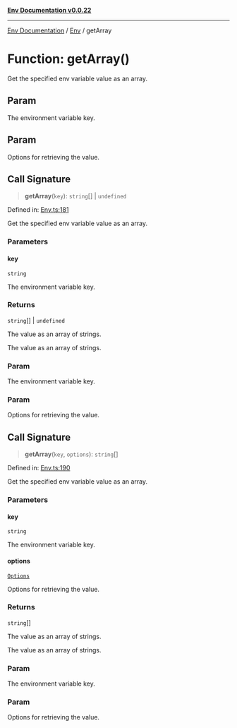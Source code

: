 [**Env Documentation v0.0.22**](../../README.md)

***

[Env Documentation](../../modules.md) / [Env](../README.md) / getArray

# Function: getArray()

Get the specified env variable value as an array.

## Param

The environment variable key.

## Param

Options for retrieving the value.

## Call Signature

> **getArray**(`key`): `string`[] \| `undefined`

Defined in: [Env.ts:181](https://github.com/stonemjs/env/blob/320b081e7574fcb1610bef7c2b4d7c8fcf9f9dd5/src/Env.ts#L181)

Get the specified env variable value as an array.

### Parameters

#### key

`string`

The environment variable key.

### Returns

`string`[] \| `undefined`

The value as an array of strings.

The value as an array of strings.

### Param

The environment variable key.

### Param

Options for retrieving the value.

## Call Signature

> **getArray**(`key`, `options`): `string`[]

Defined in: [Env.ts:190](https://github.com/stonemjs/env/blob/320b081e7574fcb1610bef7c2b4d7c8fcf9f9dd5/src/Env.ts#L190)

Get the specified env variable value as an array.

### Parameters

#### key

`string`

The environment variable key.

#### options

[`Options`](../../declarations/interfaces/Options.md)

Options for retrieving the value.

### Returns

`string`[]

The value as an array of strings.

The value as an array of strings.

### Param

The environment variable key.

### Param

Options for retrieving the value.
